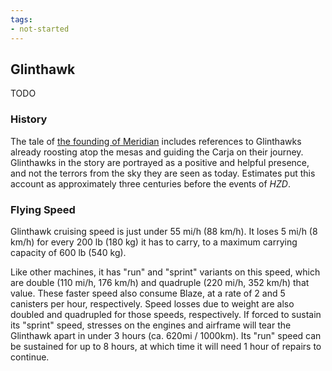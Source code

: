 ```yaml
---
tags:
- not-started
---
```


## Glinthawk

TODO

### History

The tale of [the founding of Meridian](https://horizon.fandom.com/wiki/Founding_Of_Meridian) includes references to Glinthawks already roosting atop the mesas and guiding the Carja on their journey.
Glinthawks in the story are portrayed as a positive and helpful presence, and not the terrors from the sky they are seen as today.
Estimates put this account as approximately three centuries before the events of _HZD_.

### Flying Speed

Glinthawk cruising speed is just under 55 mi/h (88 km/h).
It loses 5 mi/h (8 km/h) for every 200 lb (180 kg) it has to carry, to a maximum carrying capacity of 600 lb (540 kg).

Like other machines, it has "run" and "sprint" variants on this speed, which are double (110 mi/h, 176 km/h) and quadruple (220 mi/h, 352 km/h) that value.
These faster speed also consume Blaze, at a rate of 2 and 5 canisters per hour, respectively.
Speed losses due to weight are also doubled and quadrupled for those speeds, respectively.
If forced to sustain its "sprint" speed, stresses on the engines and airframe will tear the Glinthawk apart in under 3 hours (ca. 620mi / 1000km).
Its "run" speed can be sustained for up to 8 hours, at which time it will need 1 hour of repairs to continue.
